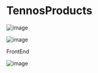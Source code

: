 # TennosProducts



![image](https://github.com/user-attachments/assets/d892df16-d796-4d9b-a07b-dd4ba48ba1be)



![image](https://github.com/user-attachments/assets/783a0179-bdee-4ef2-9576-383f00164c5d)


FrontEnd


![image](https://github.com/user-attachments/assets/96cc0546-3e2f-4495-b0ba-d5718fd2400c)
